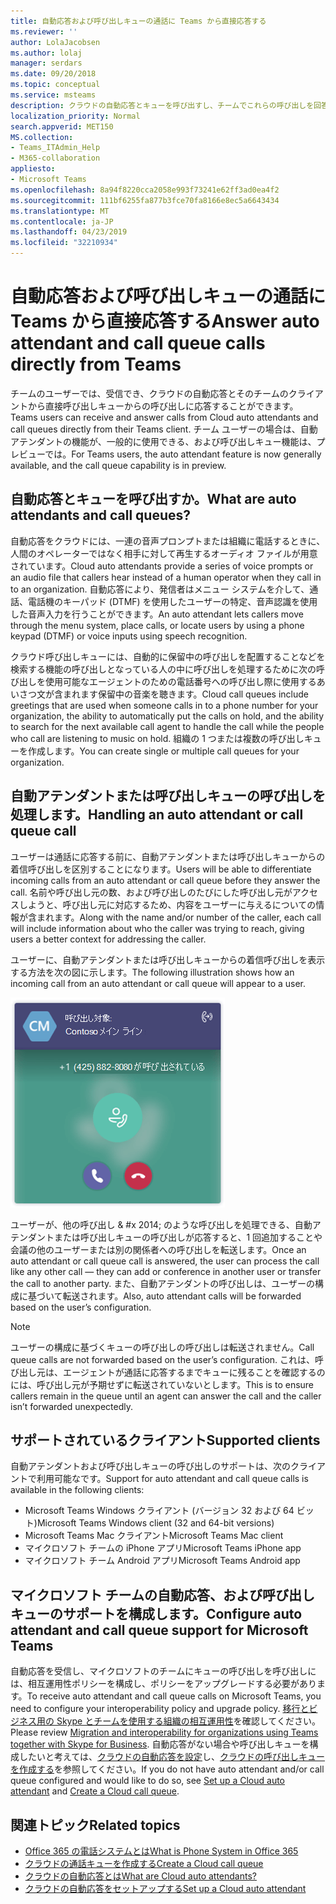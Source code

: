```yaml
---
title: 自動応答および呼び出しキューの通話に Teams から直接応答する
ms.reviewer: ''
author: LolaJacobsen
ms.author: lolaj
manager: serdars
ms.date: 09/20/2018
ms.topic: conceptual
ms.service: msteams
description: クラウドの自動応答とキューを呼び出すし、チームでこれらの呼び出しを回答する方法を説明します。
localization_priority: Normal
search.appverid: MET150
MS.collection:
- Teams_ITAdmin_Help
- M365-collaboration
appliesto:
- Microsoft Teams
ms.openlocfilehash: 8a94f8220cca2058e993f73241e62ff3ad0ea4f2
ms.sourcegitcommit: 111bf6255fa877b3fce70fa8166e8ec5a6643434
ms.translationtype: MT
ms.contentlocale: ja-JP
ms.lasthandoff: 04/23/2019
ms.locfileid: "32210934"
---
```

<a name="answer-auto-attendant-and-call-queue-calls-directly-from-teams"></a><span data-ttu-id="f47e9-103">自動応答および呼び出しキューの通話に Teams から直接応答する</span><span class="sxs-lookup"><span data-stu-id="f47e9-103">Answer auto attendant and call queue calls directly from Teams</span></span>
===========================================================

<span data-ttu-id="f47e9-104">チームのユーザーでは、受信でき、クラウドの自動応答とそのチームのクライアントから直接呼び出しキューからの呼び出しに応答することができます。</span><span class="sxs-lookup"><span data-stu-id="f47e9-104">Teams users can receive and answer calls from Cloud auto attendants and call queues directly from their Teams client.</span></span> <span data-ttu-id="f47e9-105">チーム ユーザーの場合は、自動アテンダントの機能が、一般的に使用できる、および呼び出しキュー機能は、プレビューでは。</span><span class="sxs-lookup"><span data-stu-id="f47e9-105">For Teams users, the auto attendant feature is now generally available, and the call queue capability is in preview.</span></span> 

## <a name="what-are-auto-attendants-and-call-queues"></a><span data-ttu-id="f47e9-106">自動応答とキューを呼び出すか。</span><span class="sxs-lookup"><span data-stu-id="f47e9-106">What are auto attendants and call queues?</span></span>

<span data-ttu-id="f47e9-107">自動応答をクラウドには、一連の音声プロンプトまたは組織に電話するときに、人間のオペレーターではなく相手に対して再生するオーディオ ファイルが用意されています。</span><span class="sxs-lookup"><span data-stu-id="f47e9-107">Cloud auto attendants provide a series of voice prompts or an audio file that callers hear instead of a human operator when they call in to an organization.</span></span> <span data-ttu-id="f47e9-108">自動応答により、発信者はメニュー システムを介して、通話、電話機のキーパッド (DTMF) を使用したユーザーの特定、音声認識を使用した音声入力を行うことができます。</span><span class="sxs-lookup"><span data-stu-id="f47e9-108">An auto attendant lets callers move through the menu system, place calls, or locate users by using a phone keypad (DTMF) or voice inputs using speech recognition.</span></span>

<span data-ttu-id="f47e9-109">クラウド呼び出しキューには、自動的に保留中の呼び出しを配置することなどを検索する機能の呼び出しとなっている人の中に呼び出しを処理するために次の呼び出しを使用可能なエージェントのための電話番号への呼び出し際に使用するあいさつ文が含まれます保留中の音楽を聴きます。</span><span class="sxs-lookup"><span data-stu-id="f47e9-109">Cloud call queues include greetings that are used when someone calls in to a phone number for your organization, the ability to automatically put the calls on hold, and the ability to search for the next available call agent to handle the call while the people who call are listening to music on hold.</span></span> <span data-ttu-id="f47e9-110">組織の 1 つまたは複数の呼び出しキューを作成します。</span><span class="sxs-lookup"><span data-stu-id="f47e9-110">You can create single or multiple call queues for your organization.</span></span>

## <a name="handling-an-auto-attendant-or-call-queue-call"></a><span data-ttu-id="f47e9-111">自動アテンダントまたは呼び出しキューの呼び出しを処理します。</span><span class="sxs-lookup"><span data-stu-id="f47e9-111">Handling an auto attendant or call queue call</span></span>

<span data-ttu-id="f47e9-112">ユーザーは通話に応答する前に、自動アテンダントまたは呼び出しキューからの着信呼び出しを区別することになります。</span><span class="sxs-lookup"><span data-stu-id="f47e9-112">Users will be able to differentiate incoming calls from an auto attendant or call queue before they answer the call.</span></span> <span data-ttu-id="f47e9-113">名前や呼び出し元の数、および呼び出しのたびにした呼び出し元がアクセスしようと、呼び出し元に対応するため、内容をユーザーに与えるについての情報が含まれます。</span><span class="sxs-lookup"><span data-stu-id="f47e9-113">Along with the name and/or number of the caller, each call will include information about who the caller was trying to reach, giving users a better context for addressing the caller.</span></span>

<span data-ttu-id="f47e9-114">ユーザーに、自動アテンダントまたは呼び出しキューからの着信呼び出しを表示する方法を次の図に示します。</span><span class="sxs-lookup"><span data-stu-id="f47e9-114">The following illustration shows how an incoming call from an auto attendant or call queue will appear to a user.</span></span>

![着信通知](media/answer-auto-attendant-and-call-queue-calls-image1.png)

<span data-ttu-id="f47e9-116">ユーザーが、他の呼び出し & #x 2014; のような呼び出しを処理できる、自動アテンダントまたは呼び出しキューの呼び出しが応答すると、1 回追加することや会議の他のユーザーまたは別の関係者への呼び出しを転送します。</span><span class="sxs-lookup"><span data-stu-id="f47e9-116">Once an auto attendant or call queue call is answered, the user can process the call like any other call &#x2014; they can add or conference in another user or transfer the call to another party.</span></span> <span data-ttu-id="f47e9-117">また、自動アテンダントの呼び出しは、ユーザーの構成に基づいて転送されます。</span><span class="sxs-lookup"><span data-stu-id="f47e9-117">Also, auto attendant calls will be forwarded based on the user’s configuration.</span></span>

> [!NOTE] 
> <span data-ttu-id="f47e9-118">ユーザーの構成に基づくキューの呼び出しの呼び出しは転送されません。</span><span class="sxs-lookup"><span data-stu-id="f47e9-118">Call queue calls are not forwarded based on the user’s configuration.</span></span> <span data-ttu-id="f47e9-119">これは、呼び出し元は、エージェントが通話に応答するまでキューに残ることを確認するのには、呼び出し元が予期せずに転送されていないとします。</span><span class="sxs-lookup"><span data-stu-id="f47e9-119">This is to ensure callers remain in the queue until an agent can answer the call and the caller isn’t forwarded unexpectedly.</span></span>

## <a name="supported-clients"></a><span data-ttu-id="f47e9-120">サポートされているクライアント</span><span class="sxs-lookup"><span data-stu-id="f47e9-120">Supported clients</span></span>

<span data-ttu-id="f47e9-121">自動アテンダントおよび呼び出しキューの呼び出しのサポートは、次のクライアントで利用可能なです。</span><span class="sxs-lookup"><span data-stu-id="f47e9-121">Support for auto attendant and call queue calls is available in the following clients:</span></span>

-   <span data-ttu-id="f47e9-122">Microsoft Teams Windows クライアント (バージョン 32 および 64 ビット)</span><span class="sxs-lookup"><span data-stu-id="f47e9-122">Microsoft Teams Windows client (32 and 64-bit versions)</span></span>
-   <span data-ttu-id="f47e9-123">Microsoft Teams Mac クライアント</span><span class="sxs-lookup"><span data-stu-id="f47e9-123">Microsoft Teams Mac client</span></span>
-   <span data-ttu-id="f47e9-124">マイクロソフト チームの iPhone アプリ</span><span class="sxs-lookup"><span data-stu-id="f47e9-124">Microsoft Teams iPhone app</span></span>
-   <span data-ttu-id="f47e9-125">マイクロソフト チーム Android アプリ</span><span class="sxs-lookup"><span data-stu-id="f47e9-125">Microsoft Teams Android app</span></span>

## <a name="configure-auto-attendant-and-call-queue-support-for-microsoft-teams"></a><span data-ttu-id="f47e9-126">マイクロソフト チームの自動応答、および呼び出しキューのサポートを構成します。</span><span class="sxs-lookup"><span data-stu-id="f47e9-126">Configure auto attendant and call queue support for Microsoft Teams</span></span>

<span data-ttu-id="f47e9-127">自動応答を受信し、マイクロソフトのチームにキューの呼び出しを呼び出しには、相互運用性ポリシーを構成し、ポリシーをアップグレードする必要があります。</span><span class="sxs-lookup"><span data-stu-id="f47e9-127">To receive auto attendant and call queue calls on Microsoft Teams, you need to configure your interoperability policy and upgrade policy.</span></span> <span data-ttu-id="f47e9-128">[移行とビジネス用の Skype とチームを使用する組織の相互運用性](migration-interop-guidance-for-teams-with-skype.md)を確認してください。</span><span class="sxs-lookup"><span data-stu-id="f47e9-128">Please review [Migration and interoperability for organizations using Teams together with Skype for Business](migration-interop-guidance-for-teams-with-skype.md).</span></span> <span data-ttu-id="f47e9-129">自動応答がない場合や呼び出しキューを構成したいと考えては、[クラウドの自動応答を設定](https://docs.microsoft.com/skypeforbusiness/what-is-phone-system-in-office-365/set-up-a-phone-system-auto-attendant)し、[クラウドの呼び出しキューを作成する](https://docs.microsoft.com/skypeforbusiness/what-is-phone-system-in-office-365/create-a-phone-system-call-queue)を参照してください。</span><span class="sxs-lookup"><span data-stu-id="f47e9-129">If you do not have auto attendant and/or call queue configured and would like to do so, see [Set up a Cloud auto attendant](https://docs.microsoft.com/skypeforbusiness/what-is-phone-system-in-office-365/set-up-a-phone-system-auto-attendant) and [Create a Cloud call queue](https://docs.microsoft.com/skypeforbusiness/what-is-phone-system-in-office-365/create-a-phone-system-call-queue).</span></span>

## <a name="related-topics"></a><span data-ttu-id="f47e9-130">関連トピック</span><span class="sxs-lookup"><span data-stu-id="f47e9-130">Related topics</span></span>

-   [<span data-ttu-id="f47e9-131">Office 365 の電話システムとは</span><span class="sxs-lookup"><span data-stu-id="f47e9-131">What is Phone System in Office 365</span></span>](what-is-phone-system-in-office-365.md)
-   [<span data-ttu-id="f47e9-132">クラウドの通話キューを作成する</span><span class="sxs-lookup"><span data-stu-id="f47e9-132">Create a Cloud call queue</span></span>](https://docs.microsoft.com/skypeforbusiness/what-is-phone-system-in-office-365/create-a-phone-system-call-queue)
-   [<span data-ttu-id="f47e9-133">クラウドの自動応答とは</span><span class="sxs-lookup"><span data-stu-id="f47e9-133">What are Cloud auto attendants?</span></span>](what-are-phone-system-auto-attendants.md)
-   [<span data-ttu-id="f47e9-134">クラウドの自動応答をセットアップする</span><span class="sxs-lookup"><span data-stu-id="f47e9-134">Set up a Cloud auto attendant</span></span>](https://docs.microsoft.com/skypeforbusiness/what-is-phone-system-in-office-365/set-up-a-phone-system-auto-attendant)

